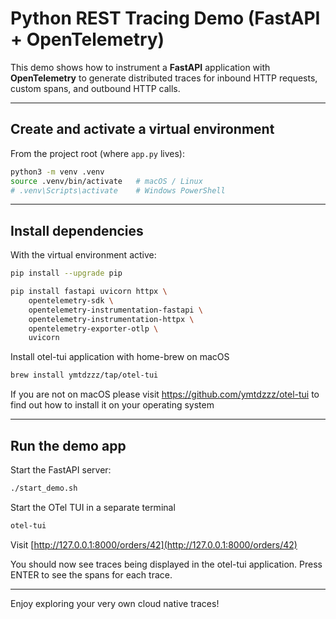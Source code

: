 # Python REST Tracing Demo (FastAPI + OpenTelemetry)

This demo shows how to instrument a **FastAPI** application with **OpenTelemetry** to generate
distributed traces for inbound HTTP requests, custom spans, and outbound HTTP calls.

---

## Create and activate a virtual environment

From the project root (where `app.py` lives):

```bash
python3 -m venv .venv
source .venv/bin/activate   # macOS / Linux
# .venv\Scripts\activate    # Windows PowerShell
```

---

## Install dependencies

With the virtual environment active:

```bash
pip install --upgrade pip

pip install fastapi uvicorn httpx \
    opentelemetry-sdk \
    opentelemetry-instrumentation-fastapi \
    opentelemetry-instrumentation-httpx \
    opentelemetry-exporter-otlp \
    uvicorn
```

Install otel-tui application with home-brew on macOS

```bash
brew install ymtdzzz/tap/otel-tui
```

If you are not on macOS please visit https://github.com/ymtdzzz/otel-tui to find
out how to install it on your operating system

---

## Run the demo app

Start the FastAPI server:

```bash
./start_demo.sh
```

Start the OTel TUI in a separate terminal

```bash
otel-tui
```

Visit [http://127.0.0.1:8000/orders/42](http://127.0.0.1:8000/orders/42)

You should now see traces being displayed in the otel-tui application. Press
ENTER to see the spans for each trace.

---

Enjoy exploring your very own cloud native traces!
